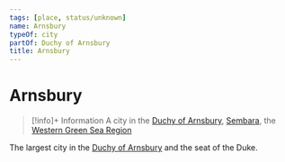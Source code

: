 ```yaml
---
tags: [place, status/unknown]
name: Arnsbury
typeOf: city
partOf: Duchy of Arnsbury
title: Arnsbury
---
```

# Arnsbury
>[!info]+ Information
> A  city in the [Duchy of Arnsbury](<./duchy-of-arnsbury.md>), [Sembara](<../sembara.md>), the [Western Green Sea Region](<../../../western-green-sea/western-green-sea-region.md>)

The largest city in the [Duchy of Arnsbury](<./duchy-of-arnsbury.md>) and the seat of the Duke.